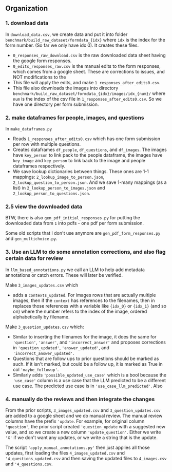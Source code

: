 ## Organization

### 1. download data
In `download_data.csv`, we create data and put it into folder `benchmark/build_raw_dataset/formdata_{idx}` where `idx` is the index for the form number. (So far we only have idx 0). It creates these files. 
- `0_responses_raw_download.csv` is the raw downloaded data sheet having the google form responses.
- `0_edits_responses_raw.csv` is the manual edits to the form responses, which comes from a google sheet. These are corrections to issues, and NOT modifications to the 
- This file will apply the edits, and make `1_responses_after_edits0.csv`. 
- This file also downloads the images into directory `benchmark/build_raw_dataset/formdata_{idx}/images/idx_{num}/` where `num` is the index of the csv file in `1_responses_after_edits0.csv`. So we have one directory per form submission.


### 2. make dataframes for people, images, and questions
In `make_dataframes.py`
- Reads `1_responses_after_edits0.csv` which has one form submission per row with multiple questions. 
- Creates dataframes `df_people`, `df_questions`, and `df_images`. The images have `key_person` to link pack to the people dataframe, the images have `key_image` and `key_person` to link back to the image and people dataframes respectively. 
- We save lookup dictionaries between things. These ones are 1-1 mappings: `2_lookup_image_to_person.json`, `2_lookup_question_to_person.json`. And we save 1-many mappings (as a list) in `2_lookup_person_to_images.json` and `2_lookup_person_to_questions.json`. 

### 2.5 view the downloaded data
BTW, there is also `gen_pdf_initial_responses.py` for putting the downloaded data from `1` into pdfs - one pdf per form submission. 

Some old scripts that I don't use anymore are `gen_pdf_form_responses.py` and `gen_multichoice.py`.
### 3. Use an LLM to do some annotation corrections, and also flag certain data for review
In `llm_based_annotations.py` we call an LLM to help add metadata annotations or catch errors. These will later be verified. 

Make `3_images_updates.csv` which
- adds a `contexts_updated`. For images rows that are actually multiple images, then if the `context` has references to the filenames, then in replaces those references with a variable like `{idx_0}` or `{idx_1}` (and so on) where the number refers to the index of the image, ordered alphabetically by filename.

Make  `3_question_updates.csv` which:
- Similar to inserting the filenames for the image, it does the same for `'question'`, `'answer'`, and `'incorrect_answer'` and proposes corrections in `'question_updated'`, `'answer_updated'`, and `'incorrect_answer_updated'`.
- Questions that are follow ups to prior questions should be marked as such. If it isn't marked, but could be a follow up, it is marked as True in col `'maybe_followup'`. 
- Similarly adds `'possible_updated_use_case'` which is a bool because the `'use_case'` column is a use case that the LLM predicted to be a different use case. The predicted use case is in `'use_case_llm_predicted'`. Also 


### 4. manually do the reviews and then integrate the changes
From the prior scripts, `3_images_updated.csv` and `3_question_updates.csv` are added to a google sheet and we do manual review. The manual review columns have the prefix `'update`. For example, for original column `'question'`, the prior script created `'question_update` with a suggested new value, and so we create a new column `'update_question'`. Either we write `'X'` if we don't want any updates, or we write a string that is the update. 

The script `'apply_manual_annotations.py'` then just applies all those updates, first loading the files `4_images_updated.csv` and `'4_questions_updated.csv` and then saving the updated files to `4_images.csv` and `'4_questions.csv`.


